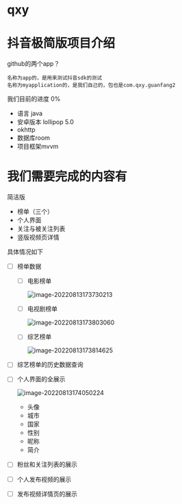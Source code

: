 # qxy
# 抖音极简版项目介绍

 github的两个app？

```
名称为app的，是用来测试抖音sdk的测试
名称为myapplication的，是我们自己的，包也是com.qxy.guanfang2
```

我们目前的进度 0%

- 语言 java
- 安卓版本 lollipop 5.0
-  okhttp
-  数据库room
-  项目框架mvvm
# 我们需要完成的内容有

简洁版

- 榜单（三个）
- 个人界面
- 关注与被关注列表
- 竖版视频页详情

具体情况如下

- [ ] 榜单数据

  - [ ] 电影榜单

    ![image-20220813173730213](image/image-20220813173730213.png)

  - [ ] 电视剧榜单

    ![image-20220813173803060](image/image-20220813173803060.png)

  - [ ] 综艺榜单

    ![image-20220813173814625](image/image-20220813173814625.png)

- [ ] 综艺榜单的历史数据查询

- [ ] 个人界面的全展示

  ![image-20220813174050224](image/image-20220813174050224.png)

  - 头像
  - 城市
  - 国家
  - 性别
  - 昵称
  - 简介

- [ ] 粉丝和关注列表的展示

- [ ] 个人发布视频的展示

- [ ] 发布视频详情页的展示
